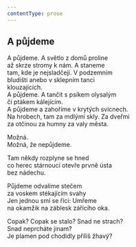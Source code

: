 ```yaml
---
contentType: prose
---
```


## A půjdeme

A půjdeme. A světlo z domů proline  
až skrze stromy k nám. A staneme  
tam, kde je nejsladčeji. V podzemním  
bludišti anebo v sklepním tanci  
klouzajících.  
A půjdeme. A tančit s psíkem olysalým  
či ptákem kálejícím.  
A půjdeme a zahoříme v krytých svícnech.  
Na hrobech, tam za mdlými skly. Za dveřmi  
za otčinou za humny za valy města.

Možná.  
Možná, že nepůjdeme.

Tam někdy rozplyne se hned  
co herec stárnoucí otevře prvně ústa  
bez nádechu.

Půjdeme odvalíme stečem  
za voskem stékajícím svahy  
Jen jednou smí se říci: Umřeme  
na okamžik na záblesk zářícího oka.

Copak? Copak se stalo? Snad ne strach?  
Snad neprcháte jinam?  
Je plamen pod chodidly příliš žhavý?
